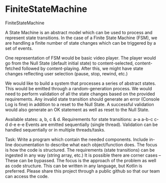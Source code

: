# FiniteStateMachine
FiniteStateMachine

A State Machine is an abstract model which can be used to process and represent state transitions. In the case of a Finite State Machine (FSM), we are handling a finite number of state changes which can be triggered by a set of events.

One representation of FSM would be basic video player. The player would go from the Null State (default initial state) to content-selected, content-fetched followed by content-playing. After this, we might have state changes reflecting user selection (pause, stop, rewind, etc.)

We would like to build a system that processes a series of abstract states. This would be emitted through a random-generation process. We would need to perform validation of all the state changes based on the provided requirements. Any invalid state transition should generate an error (Console Log is fine) in addition to a reset to the Null State. A successful validation would also generate an OK statement as well as reset to the Null State.

Available states: a, b, c & d.
Requirements for state transitions:
a-a
a-b-c
c-d
d-e
e-e
Events are emitted sequentially (single thread).
Validation can be handled sequentially or in multiple threads/tasks.

Task:
Write a program which contain the needed components.
Include in-line documentation to describe what each object/function does.
The focus is how the code is structured.
The requirements (state transitions) can be ingested in any way (string array, etc.)
It is possible there are corner cases – These can be bypassed. The focus is the approach of the problem as well as code structure.
This can be written in any language, but Kotlin is preferred.
Please share this project through a public github so that our team can access the code.
